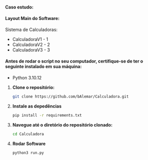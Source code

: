 #### Caso estudo:



#### Layout Main do Software:
   Sistema de Calculadoras:

* CalculadoraV1 - 1
* CalculadoraV2 - 2
* CalculadoraV3 - 3



#### Antes de rodar o script no seu computador, certifique-se de ter o seguinte instalado em sua máquina:
* Python 3.10.12


1. **Clone o repositório:**
   ```bash
   git clone https://github.com/bAlemar/Calculadora.git

4. **Instale as depedências**
   ```bash
   pip install -r requirements.txt

2. **Navegue até o diretório do repositório clonado:**
   ```bash
   cd Calculadora

4. **Rodar Software**
   ```bash
   python3 run.py 